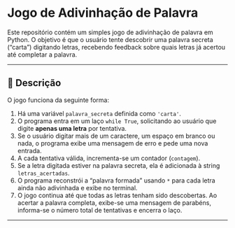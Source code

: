 # Jogo de Adivinhação de Palavra

Este repositório contém um simples jogo de adivinhação de palavra em Python. O objetivo é que o usuário tente descobrir uma palavra secreta (“carta”) digitando letras, recebendo feedback sobre quais letras já acertou até completar a palavra.

---

## 📄 Descrição

O jogo funciona da seguinte forma:

1. Há uma variável `palavra_secreta` definida como `'carta'`.
2. O programa entra em um laço `while True`, solicitando ao usuário que digite **apenas uma letra** por tentativa.
3. Se o usuário digitar mais de um caractere, um espaço em branco ou nada, o programa exibe uma mensagem de erro e pede uma nova entrada.
4. A cada tentativa válida, incrementa-se um contador (`contagem`).
5. Se a letra digitada estiver na palavra secreta, ela é adicionada à string `letras_acertadas`.
6. O programa reconstrói a “palavra formada” usando `*` para cada letra ainda não adivin­hada e exibe no terminal.
7. O jogo continua até que todas as letras tenham sido descobertas. Ao acertar a palavra completa, exibe-se uma mensagem de parabéns, informa-se o número total de tentativas e encerra o laço.

---
